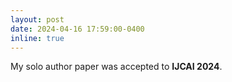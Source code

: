 ```yaml
---
layout: post
date: 2024-04-16 17:59:00-0400
inline: true
---
```


My solo author paper was accepted to **IJCAI 2024**. 

